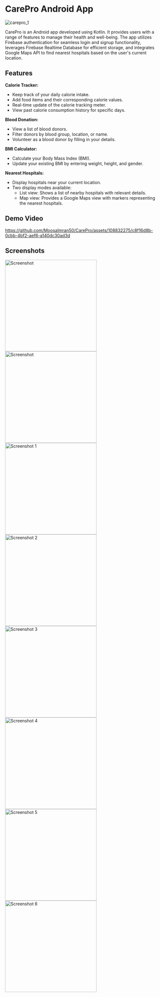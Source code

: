 # CarePro Android App

![carepro_1](https://github.com/MoosaImran50/CarePro/assets/108832275/bfbdd212-f400-4b8d-87df-6e42dae7514f)

CarePro is an Android app developed using Kotlin. It provides users with a range of features to manage their health and well-being. The app utilizes Firebase authentication for seamless login and signup functionality, leverages Firebase Realtime Database for efficient storage, and integrates Google Maps API to find nearest hospitals based on the user's current location.
## Features

**Calorie Tracker:**

- Keep track of your daily calorie intake.
- Add food items and their corresponding calorie values.
- Real-time update of the calorie tracking meter.
- View past calorie consumption history for specific days.

**Blood Donation:**

- View a list of blood donors.
- Filter donors by blood group, location, or name.
- Volunteer as a blood donor by filling in your details.

**BMI Calculator:**

- Calculate your Body Mass Index (BMI).
- Update your existing BMI by entering weight, height, and gender.

**Nearest Hospitals:**

- Display hospitals near your current location.
- Two display modes available:
  - List view: Shows a list of nearby hospitals with relevant details.
  - Map view: Provides a Google Maps view with markers representing the nearest hospitals.

## Demo Video

https://github.com/MoosaImran50/CarePro/assets/108832275/c8f16d8b-0cbb-4bf2-aef6-a140dc30ad3d

## Screenshots

<img src="https://github.com/MoosaImran50/CarePro/assets/108832275/c21a21db-4eba-4165-be5f-cf68bb4a0f29" alt="Screenshot" width="300">
<img src="https://github.com/MoosaImran50/CarePro/assets/108832275/999d4200-5ccd-48f7-8f32-00edf62f69d4" alt="Screenshot" width="300">
<img src="https://github.com/MoosaImran50/CarePro/assets/108832275/4800cfc5-00c5-49cc-8245-9292a5c43817" alt="Screenshot 1" width="300">
<img src="https://github.com/MoosaImran50/CarePro/assets/108832275/28d5a1c9-4f9b-4a37-8d52-f700ed528db2" alt="Screenshot 2" width="300">
<img src="https://github.com/MoosaImran50/CarePro/assets/108832275/9bdb0b65-b5ac-4381-b9ee-93b78d0434d2" alt="Screenshot 3" width="300">
<img src="https://github.com/MoosaImran50/CarePro/assets/108832275/ae8f8190-28fd-49a4-b3be-59001a3e3d2b" alt="Screenshot 4" width="300">
<img src="https://github.com/MoosaImran50/CarePro/assets/108832275/7f31d3e4-8b91-4b1d-8d10-c79a4f7c9b81" alt="Screenshot 5" width="300">
<img src="https://github.com/MoosaImran50/CarePro/assets/108832275/88aed181-8235-42ca-be35-7a64bd789f39" alt="Screenshot 6" width="300">
